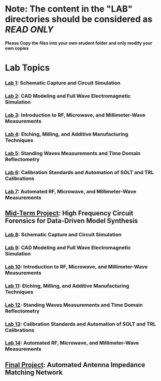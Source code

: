 # Note: The content in the "LAB" directories should be considered as *READ ONLY*
**Please Copy the files into your own student folder and only modify your own copies**

# Lab Topics
### [Lab 1](./Lab1): Schematic Capture and Circuit Simulation 
### [Lab 2](./Lab2): CAD Modeling and Full Wave Electromagnetic Simulation
### [Lab 3](./Lab3): Introduction to RF, Microwave, and Millimeter-Wave Measurements
### [Lab 4](./Lab4): Etching, Milling, and Additive Manufacturing Techniques
### [Lab 5](./Lab5): Standing Waves Measurements and Time Domain Reflectometry
### [Lab 6](./Lab6): Calibration Standards and Automation of SOLT and TRL Calibrations
### [Lab 7](./Lab7): Automated RF, Microwave, and Millimeter-Wave Measurements

## [Mid-Term Project](./MidtermProject): High Frequency Circuit Forensics for Data-Driven Model Synthesis

### [Lab 8](./Lab8): Schematic Capture and Circuit Simulation 
### [Lab 9](./Lab9): CAD Modeling and Full Wave Electromagnetic Simulation
### [Lab 10](./Lab10): Introduction to RF, Microwave, and Millimeter-Wave Measurements
### [Lab 11](./Lab11): Etching, Milling, and Additive Manufacturing Techniques
### [Lab 12](./Lab12): Standing Waves Measurements and Time Domain Reflectometry
### [Lab 13](./Lab13): Calibration Standards and Automation of SOLT and TRL Calibrations
### [Lab 14](./Lab14): Automated RF, Microwave, and Millimeter-Wave Measurements

## [Final Project](./FinalProject): Automated Antenna Impedance Matching Network
